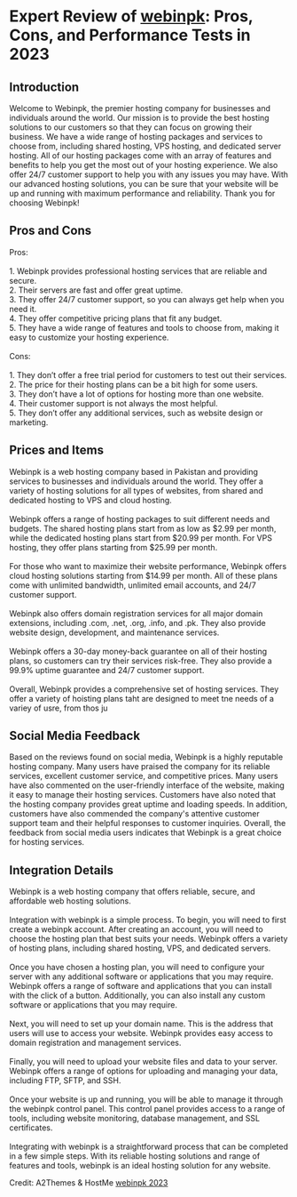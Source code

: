 <h1>Expert Review of <a href="https://a2themes.com/webinpk-reviews">webinpk</a>: Pros, Cons, and Performance Tests in 2023</h1>
<h2>Introduction</h2>
Welcome to Webinpk, the premier hosting company for businesses and individuals around the world. Our mission is to provide the best hosting solutions to our customers so that they can focus on growing their business. We have a wide range of hosting packages and services to choose from, including shared hosting, VPS hosting, and dedicated server hosting. All of our hosting packages come with an array of features and benefits to help you get the most out of your hosting experience. We also offer 24/7 customer support to help you with any issues you may have. With our advanced hosting solutions, you can be sure that your website will be up and running with maximum performance and reliability. Thank you for choosing Webinpk!
<h2>Pros and Cons</h2>
Pros:<br><br>1. Webinpk provides professional hosting services that are reliable and secure.<br>2. Their servers are fast and offer great uptime.<br>3. They offer 24/7 customer support, so you can always get help when you need it.<br>4. They offer competitive pricing plans that fit any budget.<br>5. They have a wide range of features and tools to choose from, making it easy to customize your hosting experience.<br><br>Cons:<br><br>1. They don’t offer a free trial period for customers to test out their services.<br>2. The price for their hosting plans can be a bit high for some users.<br>3. They don’t have a lot of options for hosting more than one website.<br>4. Their customer support is not always the most helpful.<br>5. They don’t offer any additional services, such as website design or marketing.
<h2>Prices and Items</h2>
Webinpk is a web hosting company based in Pakistan and providing services to businesses and individuals around the world. They offer a variety of hosting solutions for all types of websites, from shared and dedicated hosting to VPS and cloud hosting. <br><br>Webinpk offers a range of hosting packages to suit different needs and budgets. The shared hosting plans start from as low as $2.99 per month, while the dedicated hosting plans start from $20.99 per month. For VPS hosting, they offer plans starting from $25.99 per month. <br><br>For those who want to maximize their website performance, Webinpk offers cloud hosting solutions starting from $14.99 per month. All of these plans come with unlimited bandwidth, unlimited email accounts, and 24/7 customer support. <br><br>Webinpk also offers domain registration services for all major domain extensions, including .com, .net, .org, .info, and .pk. They also provide website design, development, and maintenance services. <br><br>Webinpk offers a 30-day money-back guarantee on all of their hosting plans, so customers can try their services risk-free. They also provide a 99.9% uptime guarantee and 24/7 customer support. <br><br>Overall, Webinpk provides a comprehensive set of hosting services. They offer a variety of hoisting plans taht are designed to meet tne needs of a variey of usre, from thos ju
<h2>Social Media Feedback</h2>
Based on the reviews found on social media, Webinpk is a highly reputable hosting company. Many users have praised the company for its reliable services, excellent customer service, and competitive prices. Many users have also commented on the user-friendly interface of the website, making it easy to manage their hosting services. Customers have also noted that the hosting company provides great uptime and loading speeds. In addition, customers have also commended the company's attentive customer support team and their helpful responses to customer inquiries. Overall, the feedback from social media users indicates that Webinpk is a great choice for hosting services.
<h2>Integration Details</h2>
Webinpk is a web hosting company that offers reliable, secure, and affordable web hosting solutions. <br><br>Integration with webinpk is a simple process. To begin, you will need to first create a webinpk account. After creating an account, you will need to choose the hosting plan that best suits your needs. Webinpk offers a variety of hosting plans, including shared hosting, VPS, and dedicated servers. <br><br>Once you have chosen a hosting plan, you will need to configure your server with any additional software or applications that you may require. Webinpk offers a range of software and applications that you can install with the click of a button. Additionally, you can also install any custom software or applications that you may require. <br><br>Next, you will need to set up your domain name. This is the address that users will use to access your website. Webinpk provides easy access to domain registration and management services. <br><br>Finally, you will need to upload your website files and data to your server. Webinpk offers a range of options for uploading and managing your data, including FTP, SFTP, and SSH. <br><br>Once your website is up and running, you will be able to manage it through the webinpk control panel. This control panel provides access to a range of tools, including website monitoring, database management, and SSL certificates. <br><br>Integrating with webinpk is a straightforward process that can be completed in a few simple steps. With its reliable hosting solutions and range of features and tools, webinpk is an ideal hosting solution for any website.
<p>Credit: A2Themes & HostMe <a href="https://a2themes.com/webinpk-reviews">webinpk 2023</a></p>